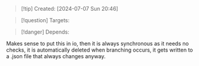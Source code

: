 
>[!tip] Created: [2024-07-07 Sun 20:46]

>[!question] Targets: 

>[!danger] Depends: 

Makes sense to put this in io, then it is always synchronous as it needs no checks, it is automatically deleted when branching occurs, it gets written to a .json file that always changes anyway.